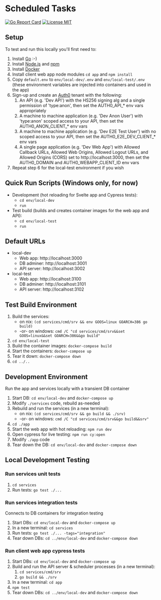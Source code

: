 # Scheduled Tasks
[![Go Report Card](https://goreportcard.com/badge/github.com/benjohns1/scheduled-tasks/services)](https://goreportcard.com/report/github.com/benjohns1/scheduled-tasks/services)
[![License MIT](https://img.shields.io/badge/license-MIT-lightgrey.svg?style=flat)](LICENSE)
## Setup
To test and run this locally you'll first need to:
1. Install [Go](https://golang.org/) :-)
2. Install [Node.js](https://nodejs.org/) and [npm](https://www.npmjs.com/)
3. Install [Docker](https://www.docker.com/products/docker-desktop)
4. Install client web app node modules `cd app` and `npm install`
5. Copy `default.env` to `env/local-dev/.env` and `env/local-test/.env` (these environment variables are injected into containers and used in the app)
6. Sign-up and create an [Auth0](https://auth0.com) tenant with the following:
   1. An API (e.g. 'Dev API') with the HS256 signing alg and a single permission of 'type:anon', then set the AUTH0_API_* env vars appropriately
   2. A machine to machine application (e.g. 'Dev Anon User') with 'type:anon' scoped access to your API, then set the AUTH0_ANON_CLIENT_* env vars
   3. A machine to machine application (e.g. 'Dev E2E Test User') with no scoped access to your API, then set the AUTH0_E2E_DEV_CLIENT_* env vars
   4. A single page application (e.g. 'Dev Web App') with Allowed Callback URLs, Allowed Web Origins, Allowed Logout URLs, and Allowed Origins (CORS) set to http://localhost:3000, then set the AUTH0_DOMAIN and AUTH0_WEBAPP_CLIENT_ID env vars
7. Repeat step 6 for the local-test environment if you wish

## Quick Run Scripts (Windows only, for now)
* Development (hot reloading for Svelte app and Cypress tests):
  * `cd env/local-dev`
  * `run`
* Test build (builds and creates container images for the web app and API):
  * `cd env/local-test`
  * `run`

## Default URLs
  * local-dev
    * Web app: http://localhost:3000  
    * DB adminer: http://localhost:3001  
    * API server: http://localhost:3002
  * local-test
    * Web app: http://localhost:3100  
    * DB adminer: http://localhost:3101  
    * API server: http://localhost:3102


## Test Build Environment
1. Build the services:
   * on nix: `(cd services/cmd/srv && env GOOS=linux GOARCH=386 go build)`  
   * -or- on windows: `cmd /C "cd services/cmd/srv&&set GOOS=linux&&set GOARCH=386&&go build"`
2. `cd env/local-test`
3. Build the container images: `docker-compose build`
4. Start the containers: `docker-compose up`
5. Tear it down: `docker-compose down`
6. `cd ../..`

## Development Environment

Run the app and services locally with a transient DB container
1. Start DB: `cd env/local-dev` and `docker-compose up`
2. Modify `./services` code, rebuild as-needed
3. Rebuild and run the services (in a new terminal):
   * on nix: `(cd services/cmd/srv && go build && ./srv)`
   * -or- on windows: `cmd /C "cd services/cmd/srv&&go build&&srv"`
4. `cd ./app`
5. Start the web app with hot reloading: `npm run dev`
6. Open cypress for live testing: `npm run cy:open`
7. Modify `./app` code
8. Tear down the DB: `cd env/local-dev` and `docker-compose down`

## Local Development Testing
### Run services unit tests
1. `cd services`
2. Run tests: `go test ./...`

### Run services integration tests
Connects to DB containers for integration testing
1. Start DBs: `cd env/local-dev` and `docker-compose up`
2. In a new terminal: `cd services`
3. Run tests: `go test ./... -tags="integration"`
4. Tear down DBs: `cd ../env/local-dev` and `docker-compose down`

### Run client web app cypress tests
1. Start DBs: `cd env/local-dev` and `docker-compose up`
2. Build and run the API server & scheduler processes (in a new terminal):
   1. `cd services/cmd/srv`
   1. `go build && ./srv`
3. In a new terminal: `cd app`
4. `npm test`
4. Tear down DBs: `cd ../env/local-dev` and `docker-compose down`
